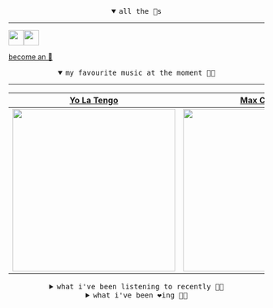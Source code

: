 <details open>

<summary align="center"><samp>all the 🥚s</samp></summary>
<hr />

<a href="https://github.com/pvinis"><img src="https://avatars.githubusercontent.com/u/100233?s=90&v=4" width="30" height="30" /><a href="https://github.com/maxPugh"><img src="https://avatars.githubusercontent.com/u/46350013?s=90&u=52a601eaa2d272b35477d096fe782ebf0a8a1f68&v=4" width="30" height="30" />

<samp><a href="https://github.com/bitttttten/bitttttten/stargazers">become an 🥚</a></samp>

</details>

<details open>

<summary align="center"><samp>my favourite music at the moment 🎵🎶</samp></summary>
<hr />

<!-- toc -->

| [Yo La Tengo](https://open.spotify.com/artist/5hAhrnb0Ch4ODwWu4tsbpi)                                                                                            | [Max Cooper](https://open.spotify.com/artist/0WSSKmoRbxqLf3MnXInQ2J)                                                                                             | [Animal Collective](https://open.spotify.com/artist/4kwxTgCKMipBKhSnEstNKj)                                                                                      | [MMOTHS](https://open.spotify.com/artist/0MLOZd8nYoXxHpOzDH0vXJ)                                                                                                 |
| ---------------------------------------------------------------------------------------------------------------------------------------------------------------- | ---------------------------------------------------------------------------------------------------------------------------------------------------------------- | ---------------------------------------------------------------------------------------------------------------------------------------------------------------- | ---------------------------------------------------------------------------------------------------------------------------------------------------------------- |
| [<img src="https://i.scdn.co/image/ab6761610000e5eb8af7f1c6b6c6a743910e4ae7" width="320" height="auto">](https://open.spotify.com/artist/5hAhrnb0Ch4ODwWu4tsbpi) | [<img src="https://i.scdn.co/image/ab6761610000e5ebbff356d82a6f1e19fed3dc8f" width="320" height="auto">](https://open.spotify.com/artist/0WSSKmoRbxqLf3MnXInQ2J) | [<img src="https://i.scdn.co/image/ab6761610000e5ebb6998f7a38a091049a329ab3" width="320" height="auto">](https://open.spotify.com/artist/4kwxTgCKMipBKhSnEstNKj) | [<img src="https://i.scdn.co/image/243e6ad5f1ed99d9c7bd5bfda7ace5698b7a3d7c" width="320" height="auto">](https://open.spotify.com/artist/0MLOZd8nYoXxHpOzDH0vXJ) |

<!-- tocstop -->

</details>

<details>

<summary align="center"><samp>what i've been listening to recently 🎵🎶</samp></summary>
<hr />

<!-- toc -->

| [Felt<br />Cloth](https://open.spotify.com/track/4ZYMSm3o3AO9U2fUPfrU6f)                                                                                        | [Blinding Lights<br />The Weeknd](https://open.spotify.com/track/0VjIjW4GlUZAMYd2vXMi3b)                                                                        | [Truth Nugget<br />Helena Deland](https://open.spotify.com/track/7hCvge7SEzwW0Q4VjtnOQK)                                                                        | [Outro 4 NYC<br />Vondelpark](https://open.spotify.com/track/5po3pk15QRCg1jf9thg39N)                                                                            |
| --------------------------------------------------------------------------------------------------------------------------------------------------------------- | --------------------------------------------------------------------------------------------------------------------------------------------------------------- | --------------------------------------------------------------------------------------------------------------------------------------------------------------- | --------------------------------------------------------------------------------------------------------------------------------------------------------------- |
| [<img src="https://i.scdn.co/image/ab6761610000e5eb48e00ec6a4460934c59ecf02" width="320" height="auto">](https://open.spotify.com/track/4ZYMSm3o3AO9U2fUPfrU6f) | [<img src="https://i.scdn.co/image/ab6761610000e5eb2f71b65ef483ed75a8b40437" width="320" height="auto">](https://open.spotify.com/track/0VjIjW4GlUZAMYd2vXMi3b) | [<img src="https://i.scdn.co/image/ab6761610000e5ebb6d9808dc2697b5c6b82f607" width="320" height="auto">](https://open.spotify.com/track/7hCvge7SEzwW0Q4VjtnOQK) | [<img src="https://i.scdn.co/image/ab6761610000e5ebf56b727446cdc48f534e9ea7" width="320" height="auto">](https://open.spotify.com/track/5po3pk15QRCg1jf9thg39N) |

<!-- tocstop -->

</details>

<details>

<summary align="center"><samp>what i've been ❤️ing 🎵🎶</samp></summary>
<hr />

<!-- toc -->

| [Ascent<br />Max Cooper](https://open.spotify.com/album/5JuO2GgzgGLrF1Kz0l82Qk)                                                                                 | [my blood is your blood<br />Kevin Atwater](https://open.spotify.com/album/49S6LLg66JdeUSLkx1gSTY)                                                              | [Sais<br />Floating Points](https://open.spotify.com/album/3OwECAJvSnWASzC4HZpvHL)                                                                              | [Song for an Unborn Sun<br />Midwife](https://open.spotify.com/album/5RQRwaL260xB7XNuVdyzyC)                                                                    |
| --------------------------------------------------------------------------------------------------------------------------------------------------------------- | --------------------------------------------------------------------------------------------------------------------------------------------------------------- | --------------------------------------------------------------------------------------------------------------------------------------------------------------- | --------------------------------------------------------------------------------------------------------------------------------------------------------------- |
| [<img src="https://i.scdn.co/image/ab67616d0000b273f371510a6eab72b1fd7033bf" width="320" height="auto">](https://open.spotify.com/album/5JuO2GgzgGLrF1Kz0l82Qk) | [<img src="https://i.scdn.co/image/ab67616d0000b273a387536f6ec89586f0507d81" width="320" height="auto">](https://open.spotify.com/album/49S6LLg66JdeUSLkx1gSTY) | [<img src="https://i.scdn.co/image/ab67616d0000b27376d23bfbbb834996518d2771" width="320" height="auto">](https://open.spotify.com/album/3OwECAJvSnWASzC4HZpvHL) | [<img src="https://i.scdn.co/image/ab67616d0000b273de8c6cbe2380ea179ea8e3b5" width="320" height="auto">](https://open.spotify.com/album/5RQRwaL260xB7XNuVdyzyC) |

<!-- tocstop -->

</details>
